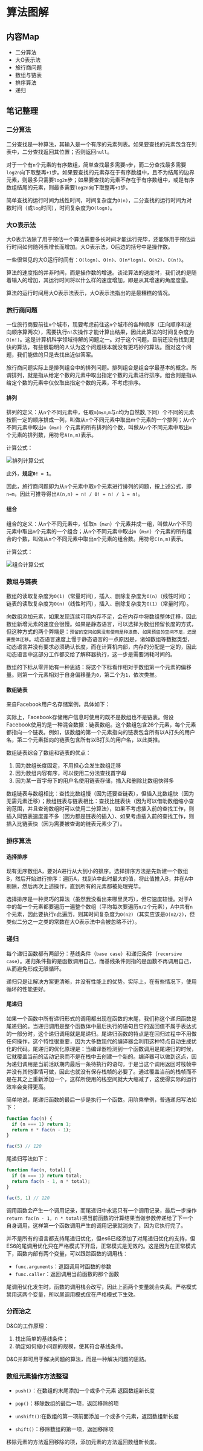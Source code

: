 # 算法图解

## 内容Map

- 二分算法
- 大O表示法
- 旅行商问题
- 数组与链表
- 排序算法
- 递归

## 笔记整理

### 二分算法

二分查找是一种算法，其输入是一个有序的元素列表。如果要查找的元素包含在列表中，二分查找返回其位置；否则返回`null`。

对于一个有`n`个元素的有序数组，简单查找最多需要`n`步，而二分查找最多需要`log2n`向下取整再`+1`步。如果要查找的元素存在于有序数组中，且不为结尾的边界元素，则最多只需要`log2n`步；如果要查找的元素不存在于有序数组中，或是有序数组结尾的元素，则最多需要`log2n`向下取整再`+1`步。

简单查找的运行时间为线性时间，时间复杂度为`O(n)`，二分查找的运行时间为对数时间（或`log`时间），时间复杂度为`O(logn)`。

### 大O表示法

大O表示法除了用于预估一个算法需要多长时间才能运行完毕，还能够用于预估运行时间如何随列表增长而增加。大O表示法，O后边的括号中是操作数。

一些很常见的大O运行时间有：`O(logn)`、`O(n)`、`O(n*logn)`、`O(n2)`、`O(n!)`。

算法的速度指的并非时间，而是操作数的增速。谈论算法的速度时，我们说的是随着输入的增加，其运行时间将以什么样的速度增加，即是从其增速的角度度量。

算法的运行时间用大O表示法表示，大O表示法指出的是最糟糕的情况。

### 旅行商问题

一位旅行商要前往`n`个城市，现要考虑前往这`n`个城市的各种顺序（正向顺序和逆向顺序算两次），需要执行`n!`次操作才能计算出结果，因此此算法的时间复杂度为`O(n!)`。这是计算机科学领域待解的问题之一。对于这个问题，目前还没有找到更快的算法，有些很聪明的人认为这个问题根本就没有更巧妙的算法。面对这个问题，我们能做的只是去找出近似答案。

旅行商问题实际上是排列组合中的排列问题。排列组合是组合学最基本的概念。所谓排列，就是指从给定个数的元素中取出指定个数的元素进行排序。组合则是指从给定个数的元素中仅仅取出指定个数的元素，不考虑排序。

#### 排列

排列的定义：从`n`个不同元素中，任取`m`(`m≤n`,`m`与`n`均为自然数,下同）个不同的元素按照一定的顺序排成一列，叫做从`n`个不同元素中取出m个元素的一个排列；从`n`个不同元素中取出`m`（`m≤n`）个元素的所有排列的个数，叫做从`n`个不同元素中取出`m`个元素的排列数，用符号`A(n,m)`表示。

计算公式：

![排列计算公式](http://4picture.test.upcdn.net/superbed/2019/11/07/5dc3ca678e0e2e3ee9582676.jpg)

此外，**规定`0! = 1`**。

因此，旅行商问题即为从`n`个元素中取`n`个元素进行排列的问题，按上述公式，即`n=m`，因此可推导得出`A(n,n) = n! / 0! = n! / 1 = n!`。

#### 组合

组合的定义：从`n`个不同元素中，任取`m`（`m≤n`）个元素并成一组，叫做从`n`个不同元素中取出`m`个元素的一个组合；从`n`个不同元素中取出`m`（`m≤n`）个元素的所有组合的个数，叫做从`n`个不同元素中取出`m`个元素的组合数。用符号`C(n,m)`表示。

计算公式：

![组合计算公式](http://4picture.test.upcdn.net/superbed/2019/11/07/5dc3ccae8e0e2e3ee95853c8.jpg)

### 数组与链表

数组的读取复杂度为`O(1)`（常量时间），插入、删除复杂度为`O(n)`（线性时间）；链表的读取复杂度为`O(n)`（线性时间），插入、删除复杂度为`O(1)`（常量时间）。

向数组添加元素，如果发现连续可用内存不足，会在内存中将数组整体迁移，因此数组新增元素的速度会很慢。如果是静态语言，可以选择为数组预留长度的方式，但这种方式的两个弊端是：`预留的空间如果没有使用是种浪费`、`如果预留的空间不足，还是要整体迁移`。动态语言速度上慢于静态语言的一点原因是，诸如数组等数据类型，动态语言并没有要求必须确认长度，而在计算机内部，内存的分配是一定的，因此动态语言中这部分工作都交给了解释器执行，这一步是需要消耗时间的。

数组的下标从零开始有一种思路：将这个下标看作相对于数组第一个元素的偏移量。则第一个元素相对于自身偏移量为`0`，第二个为`1`，依次类推。

#### 数组链表

来自Facebook用户名存储案例，具体如下：

  实际上，Facebook存储用户信息时使用的既不是数组也不是链表。假设Facebook使用的是一种混合数据：链表数组。这个数组包含26个元素，每个元素都指向一个链表。例如，该数组的第一个元素指向的链表包含所有以A打头的用户名，第二个元素指向的链表包含所有以B打头的用户名，以此类推。

数组链表综合了数组和链表的优点：

1. 因为数组长度固定，不用担心会发生数组迁移
2. 因为数组内容有序，可以使用二分法查找首字母
3. 因为某一首字母下的用户名使用链表存储，插入和删除比数组快得多

数组链表与数组相比：查找比数组慢（因为还要查链表），但插入比数组快（因为无需元素迁移）；数组链表与链表相比：查找比链表快（因为可以借助数组缩小查询范围，并且查询数组时可以使用二分算法），如果不考虑插入前的查找工作，则插入同链表速度差不多（因为都是链表的插入）、如果考虑插入前的查找工作，则插入比链表快（因为需要被查询的链表元素少了）。

### 排序算法

#### 选择排序

现有无序数组A，要对A进行从大到小的排序。选择排序方法是先新建一个数组B，然后开始进行排序：遍历A，找到A中此时最大的值，将此值推入B，并在A中剔除，然后再次上述操作，直到所有的元素都被处理完毕。

选择排序是一种灵巧的算法（虽然我没看出来哪里灵巧），但它速度较慢。对于A中的每一个元素都要遍历一遍整个数组（平均每次要遍历`n/2`个元素），A中共有`n`个元素，因此要执行`n`此遍历，则其时间复杂度为`O(n2)`（其实应该是`O(n2/2)`，但类似二分之一之类的常数在大O表示法中会被忽略不计）。

### 递归

每个递归函数都有两部分：基线条件（`base case`）和递归条件（`recursive case`）。递归条件指的是函数调用自己，而基线条件则指的是函数不再调用自己，从而避免形成无限循环。

递归只是让解决方案更清晰，并没有性能上的优势。实际上，在有些情况下，使用循环的性能更好。

#### 尾递归

如果一个函数中所有递归形式的调用都出现在函数的末尾，我们称这个递归函数是尾递归的。当递归调用是整个函数体中最后执行的语句且它的返回值不属于表达式的一部分时，这个递归调用就是尾递归。尾递归函数的特点是在回归过程中不用做任何操作，这个特性很重要，因为大多数现代的编译器会利用这种特点自动生成优化的代码。尾递归的优化原理是：当编译器检测到一个函数调用是尾递归的时候，它就覆盖当前的活动记录而不是在栈中去创建一个新的。编译器可以做到这点，因为递归调用是当前活跃期内最后一条待执行的语句，于是当这个调用返回时栈帧中并没有其他事情可做，因此也就没有保存栈帧的必要了。通过覆盖当前的栈帧而不是在其之上重新添加一个，这样所使用的栈空间就大大缩减了，这使得实际的运行效率会变得更高。

简单地说，尾递归函数的最后一步是执行一个函数。用阶乘举例，普通递归写法如下：

```js
function fac(n) {
  if (n === 1) return 1;
  return n * fac(n - 1);
}

fac(5) // 120
```

尾递归写法如下：

```js
function fac(n, total) {
  if (n === 1) return total;
  return fac(n - 1, n * total);
}

fac(5, 1) // 120
```

调用函数会产生一个调用记录，而尾递归中永远只有一个调用记录，最后一步操作`return fac(n - 1, n * total)`把当前函数的计算结果当做参数传递给了下一个自身调用，这样第一个函数调用产生的调用记录就消失了，因为它执行完了。

并不是所有的语言都支持尾递归优化，但es6已经添加了对尾递归优化的支持，但ES6的尾调用优化只在严格模式下开启，正常模式是无效的。这是因为在正常模式下，函数内部有两个变量，可以跟踪函数的调用栈：

- `func.arguments`：返回调用时函数的参数
- `func.caller`：返回调用当前函数的那个函数

尾调用优化发生时，函数的调用栈会改写，因此上面两个变量就会失真。严格模式禁用这两个变量，所以尾调用模式仅在严格模式下生效。

### 分而治之

D&C的工作原理：

1. 找出简单的基线条件；
2. 确定如何缩小问题的规模，使其符合基线条件。

D&C并非可用于解决问题的算法，而是一种解决问题的思路。

### 数组元素操作方法整理

- `push()`：在数组的末尾添加一个或多个元素 返回数组新长度

- `pop()`：移除数组的最后一项，返回移除的项

- `unshift()`:在数组的第一项前面添加一个或多个元素，返回数组新长度

- `shift()`：移除数组的第一项，返回移除项

移除元素的方法返回移除的项，添加元素的方法返回数组新长度。

